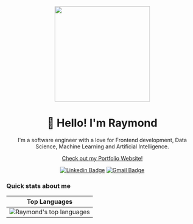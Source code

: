 <div align="center">
  <img src="https://media.giphy.com/media/bcKmIWkUMCjVm/giphy.gif" height="250"/>
  <h1>👋 Hello! I'm Raymond</h1>
  <p>
I'm a software engineer with a love for Frontend development, Data Science, Machine Learning and Artificial Intelligence.  
</p>
  
   [Check out my Portfolio Website!](https://raymondnimalan.netlify.app/)
<div align="center">
  
  [![Linkedin Badge](https://img.shields.io/badge/-raymondnimalan-blue?style=flat-square&logo=Linkedin&logoColor=white&link=https://www.linkedin.com/in/raymond-nimalan/)](https://www.linkedin.com/in/raymond-nimalan/)
  [![Gmail Badge](https://img.shields.io/badge/-raymondnimalan@gmail.com-c14438?style=flat-square&logo=Gmail&logoColor=white&link=mailto:raymondnimalan@gmail.com)](mailto:raymondnimalan@gmail.com)
</div>
</div>


### Quick stats about me
| Top Languages |
| --- |
| ![Raymond's top languages](https://github-readme-stats.vercel.app/api/top-langs/?username=raymondnimalan&show_icons=true&title_color=4078c0&icon_color=4078c0&text_color=FFFFFF&bg_color=151515&count_private=true&layout=compact) |








<!--

### Quick stats about me
| Github Stats | Top Languages |
| --- | --- |
| ![Ray's github stats](https://github-readme-stats.vercel.app/api?username=raymondnimalan&show_icons=true&title_color=4078c0&icon_color=4078c0&text_color=FFFFFF&bg_color=151515&count_private=true) | ![Raymond's top languages](https://github-readme-stats.vercel.app/api/top-langs/?username=raymondnimalan&show_icons=true&title_color=4078c0&icon_color=4078c0&text_color=FFFFFF&bg_color=151515&count_private=true&layout=compact) |


- 🔭 I’m currently working on ...
- 🌱 I’m currently learning ...
- 👯 I’m looking to collaborate on ...
- 🤔 I’m looking for help with ...
- 💬 Ask me about ...
- 📫 How to reach me: ...
- 😄 Pronouns: ...
- ⚡ Fun fact: ...
-->
